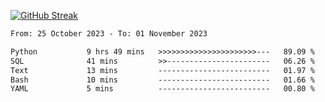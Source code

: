 [![GitHub Streak](https://streak-stats.demolab.com?user=renren-017&theme=sea&hide_border=true&background=DD272700)](https://git.io/streak-stats)

<!--START_SECTION:waka-->

```txt
From: 25 October 2023 - To: 01 November 2023

Python           9 hrs 49 mins   >>>>>>>>>>>>>>>>>>>>>>---   89.09 %
SQL              41 mins         >>-----------------------   06.26 %
Text             13 mins         -------------------------   01.97 %
Bash             10 mins         -------------------------   01.66 %
YAML             5 mins          -------------------------   00.80 %
```

<!--END_SECTION:waka-->

